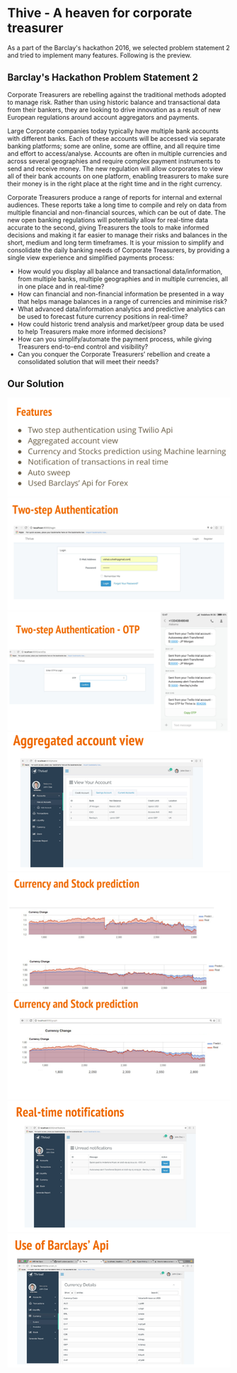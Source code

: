 # Thive - A heaven for corporate treasurer

As a part of the Barclay's hackathon 2016, we selected problem statement 2 and tried to implement many features. Following is the preview.

## Barclay's Hackathon Problem Statement 2

Corporate Treasurers are rebelling against the traditional methods adopted to manage risk. Rather than using historic balance and transactional data from their bankers, they are looking to drive innovation as a result of new European regulations around account aggregators and payments.

Large Corporate companies today typically have multiple bank accounts with different banks. Each of these accounts will be accessed via separate banking platforms; some are online, some are offline, and all require time and effort to access/analyse. Accounts are often in multiple currencies and across several geographies and require complex payment instruments to send and receive money. The new regulation will allow corporates to view all of their bank accounts on one platform, enabling treasurers to make sure their money is in the right place at the right time and in the right currency.

Corporate Treasurers produce a range of reports for internal and external audiences. These reports take a long time to compile and rely on data from multiple financial and non-financial sources, which can be out of date. The new open banking regulations will potentially allow for real-time data accurate to the second, giving Treasurers the tools to make informed decisions and making it far easier to manage their risks and balances in the short, medium and long term timeframes.
It is your mission to simplify and consolidate the daily banking needs of Corporate Treasurers, by providing a single view experience and simplified payments process:

- How would you display all balance and transactional data/information, from multiple banks, multiple geographies and in multiple currencies, all in one place and in real-time?
- How can financial and non-financial information be presented in a way that helps manage balances in a range of currencies and minimise risk?
- What advanced data/information analytics and predictive analytics can be used to forecast future currency positions in real-time?
- How could historic trend analysis and market/peer group data be used to help Treasurers make more informed decisions?
- How can you simplify/automate the payment process, while giving Treasurers end-to-end control and visibility?
- Can you conquer the Corporate Treasurers’ rebellion and create a consolidated solution that will meet their needs?

## Our Solution

![1](https://raw.githubusercontent.com/gospelslide/Thrive/master/python-dataset/screenshots/Readme/1.png)
![2](https://raw.githubusercontent.com/gospelslide/Thrive/master/python-dataset/screenshots/Readme/2.png)
![3](https://raw.githubusercontent.com/gospelslide/Thrive/master/python-dataset/screenshots/Readme/3.png)
![4](https://raw.githubusercontent.com/gospelslide/Thrive/master/python-dataset/screenshots/Readme/4.png)
![5](https://raw.githubusercontent.com/gospelslide/Thrive/master/python-dataset/screenshots/Readme/5.png)
![6](https://raw.githubusercontent.com/gospelslide/Thrive/master/python-dataset/screenshots/Readme/6.png)
![7](https://raw.githubusercontent.com/gospelslide/Thrive/master/python-dataset/screenshots/Readme/7.png)
![8](https://raw.githubusercontent.com/gospelslide/Thrive/master/python-dataset/screenshots/Readme/8.png)
